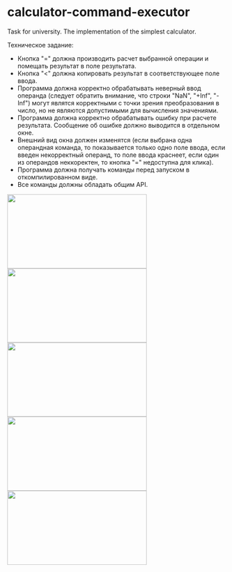 # calculator-command-executor
Task for university. The implementation of the simplest calculator.


Техническое задание:
- Кнопка "=" должна производить расчет выбранной операции и помещать результат в поле результата.
- Кнопка "<" должна копировать результат в соответствующее поле ввода.
- Программа должна корректно обрабатывать неверный ввод операнда (следует обратить внимание, что строки
"NaN", "+Inf", "-Inf") могут являтся корректными с точки зрения преобразования в число, но не являются
допустимыми для вычисления значениями.
- Программа должна корректно обрабатывать ошибку при расчете результата. Сообщение об ошибке должно 
выводится в отдельном окне.
- Внешний вид окна должен изменятся (если выбрана одна операндная команда, то показывается только одно
поле ввода, если введен некорректный операнд, то поле ввода краснеет, если один из операндов неккоректен,
то кнопка "=" недоступна для клика).
- Программа должна получать команды перед запуском в откомпилированном виде.
- Все команды должны обладать общим API.


<img src="https://user-images.githubusercontent.com/26083647/48792094-70079f80-ed04-11e8-96db-e7d9f0a1b60d.png" width="320px" height="170px"></img>
<img src="https://user-images.githubusercontent.com/26083647/48792140-831a6f80-ed04-11e8-9c7a-ceff476e5f25.png" width="320px" height="170px"></img>
<img src="https://user-images.githubusercontent.com/26083647/48792148-89a8e700-ed04-11e8-8af0-a0fb78214f2f.png" width="320px" height="170px"></img>
<img src="https://user-images.githubusercontent.com/26083647/48792160-9299b880-ed04-11e8-8f5a-3e65cf015b6f.png" width="320px" height="170px"></img>
<img src="https://user-images.githubusercontent.com/26083647/48792200-b0671d80-ed04-11e8-972d-9b5b18f4423e.png" width="320px" height="170px"></img>
